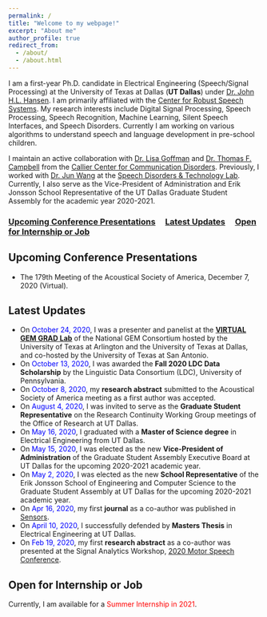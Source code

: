 ```yaml
---
permalink: /
title: "Welcome to my webpage!"
excerpt: "About me"
author_profile: true
redirect_from: 
  - /about/
  - /about.html
---
```


I am a first-year Ph.D. candidate in Electrical Engineering (Speech/Signal Processing) at the University of Texas at Dallas (**UT Dallas**) under [Dr. John H.L. Hansen](https://personal.utdallas.edu/~john.hansen/). I am primarily affiliated with the [Center for Robust Speech Systems](https://crss.utdallas.edu/). My research interests include Digital Signal Processing, Speech Processing, Speech Recognition, Machine Learning, Silent Speech Interfaces, and Speech Disorders. Currently I am working on various algorithms to understand speech and language development in pre-school children.   

I maintain an active collaboration with [Dr. Lisa Goffman](https://utdallas.edu/chairs/profiles/dr-lisa-goffman/) and [Dr. Thomas F. Campbell](https://utdallas.edu/chairs/profiles/dr-thomas-campbell/) from the [Callier Center for Communication Disorders](https://calliercenter.utdallas.edu/). Previously, I worked with [Dr. Jun Wang](https://csd.utexas.edu/faculty/jun-wang) at the [Speech Disorders & Technology Lab](https://csd.utexas.edu/research/wang-lab/home). Currently, I also serve as the Vice-President of Administration and Erik Jonsson School Representative of the UT Dallas Graduate Student Assembly for the academic year 2020-2021.

### [Upcoming Conference Presentations](#upcoming-conference-presentations) &nbsp;&nbsp;&nbsp; [Latest Updates](#latest-updates)  &nbsp;&nbsp;&nbsp; [Open for Internship or Job](#open-for-internship-or-job) 

Upcoming Conference Presentations 
------

* The 179th Meeting of the Acoustical Society of America, December 7, 2020 (Virtual).

Latest Updates
------

* On <font color="blue">October 24, 2020</font>, I was a presenter and panelist at the [**VIRTUAL GEM GRAD Lab**](https://satwikdutta.github.io/files/2020_Oct_gem-uta-utd-grad-lab.pdf) of the National GEM Consortium hosted by the University of Texas at Arlington and the University of Texas at Dallas, and co-hosted by the University of Texas at San Antonio. 
* On <font color="blue">October 13, 2020</font>, I was awarded the **Fall 2020 LDC Data Scholarship** by the Linguistic Data Consortium (LDC), University of Pennsylvania. 
* On <font color="blue">October 8, 2020</font>, my **research abstract** submitted to the Acoustical Society of America meeting as a first author was accepted. 
* On <font color="blue">August 4, 2020</font>, I was invited to serve as the **Graduate Student Representative** on the Research Continuity Working Group meetings of the Office of Research at UT Dallas.  
* On <font color="blue">May 16, 2020</font>, I graduated with a **Master of Science degree** in Electrical Engineering from UT Dallas.
* On <font color="blue">May 15, 2020</font>, I was elected as the new **Vice-President of Administration** of the Graduate Student Assembly Executive Board at UT Dallas for the upcoming 2020-2021 academic year.
* On <font color="blue">May 2, 2020</font>, I was elected as the new **School Representative** of the Erik Jonsson School of Engineering and Computer Science to the Graduate Student Assembly at UT Dallas for the upcoming 2020-2021 academic year.
* On <font color="blue">Apr 16, 2020</font>, my first **journal** as a co-author was published in [Sensors](https://doi.org/10.3390/s20082248).
* On <font color="blue">April 10, 2020</font>, I successfully defended by **Masters Thesis** in Electrical Engineering at UT Dallas.
* On <font color="blue">Feb 19, 2020</font>, my first **research abstract** as a co-author was presented at the Signal Analytics Workshop, [2020 Motor Speech Conference](https://www.madonna.org/motor-speech-conference).

Open for Internship or Job
------

Currently, I am available for a <font color="red">Summer Internship in 2021</font>. 
